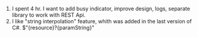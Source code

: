 1. I spent 4 hr. I want to add busy indicator, improve design, logs, separate library to work with REST Api.
2. I like "string interpolation" feature, whith was added in the last version of C#.
    $"{resource}?{paramString}"